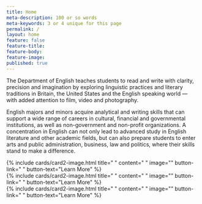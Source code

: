```yaml
---
title: Home
meta-description: 100 or so words
meta-keywords: 3 or 4 unique for this page
permalink: /
layout: home
feature: false
feature-title: 
feature-body: 
feature-image: 
published: true
---
```


The Department of English teaches students to read and write with clarity, precision and imagination by exploring linguistic practices and literary traditions in Britain, the United States and the English speaking world — with added attention to film, video and photography.

English majors and minors acquire analytical and writing skills that can support a wide range of careers in cultural, financial and governmental institutions, as well as non-government and non-profit organizations. A concentration in English can not only lead to advanced study in English literature and other academic fields, but can also prepare students to enter arts and public administration, business, law and politics, where their skills stand to make a difference.

<div class="row row-wide">
  <div class="col m12 l4">{% include cards/card2-image.html 
    title=" " 
    content=" " 
    image="" 
    button-link=" " 
    button-text="Learn More" %}
  </div>
  <div class="row row-wide">
    <div class="col m12 l4">{% include cards/card2-image.html 
      title=" " 
      content=" " 
      image="" 
      button-link=" " 
      button-text="Learn More" %}
    </div>
    <div class="row row-wide">
      <div class="col m12 l4">{% include cards/card2-image.html 
        title=" " 
        content=" " 
        image="" 
        button-link=" " 
        button-text="Learn More" %}
      </div>
</div>
